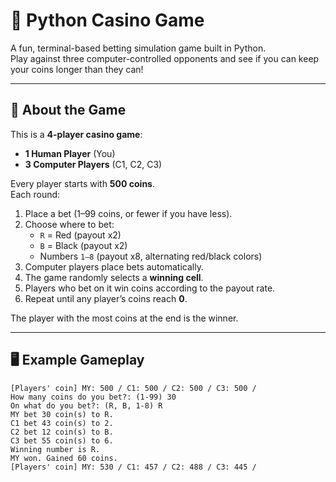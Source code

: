 # 🎰 Python Casino Game

A fun, terminal-based betting simulation game built in Python.  
Play against three computer-controlled opponents and see if you can keep your coins longer than they can!

---

## 📜 About the Game

This is a **4-player casino game**:
- **1 Human Player** (You)
- **3 Computer Players** (C1, C2, C3)

Every player starts with **500 coins**.  
Each round:
1. Place a bet (1–99 coins, or fewer if you have less).
2. Choose where to bet:
   - `R` = Red (payout x2)
   - `B` = Black (payout x2)
   - Numbers `1–8` (payout x8, alternating red/black colors)
3. Computer players place bets automatically.
4. The game randomly selects a **winning cell**.
5. Players who bet on it win coins according to the payout rate.
6. Repeat until any player’s coins reach **0**.

The player with the most coins at the end is the winner.

---

## 🖥 Example Gameplay

```text
[Players' coin] MY: 500 / C1: 500 / C2: 500 / C3: 500 /
How many coins do you bet?: (1-99) 30
On what do you bet?: (R, B, 1-8) R
MY bet 30 coin(s) to R.
C1 bet 43 coin(s) to 2.
C2 bet 12 coin(s) to B.
C3 bet 55 coin(s) to 6.
Winning number is R.
MY won. Gained 60 coins.
[Players' coin] MY: 530 / C1: 457 / C2: 488 / C3: 445 /
